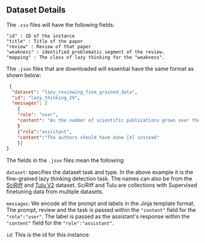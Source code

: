## Dataset Details ##
The ```.csv``` files will have the following fields:
```CSV
"id" : ID of the instance
"title" : Title of the paper
"review" : Review of that paper
"weakness" : identified problematic segment of the review.
"mapping" : The class of lazy thinking for the "weakness".
```

The ```.json``` files that are downloaded will essential have the same format as shown below:

```JSON
 {
  "dataset": "lazy_reviewing_fine_grained_data",
  "id": "lazy_thinking_29",
  "messages": [
    {
    "role": "user",
    "content": "As the number of scientific publications grows over the years, the need for efficient quality control in peer-reviewing \nbecomes crucial. Due to the high reviewing load, the reviewers are often prone to different kinds of bias, which inherently contribute to \nlower reviewing quality and this overall hampers the scientific progress in the field. The ACL peer reviewing guidelines characterize some \nof such reviewing bias.  These are termed lazy thinking. The lazy thinking classes, their meaning and the reason for them being problematic \nare provided as a dictionary in the format ```key: meaning: reason for being problematic```. If a meaning or reason for being problematic is not known,\n'' is provided in that place: \n\n\n{'The results are not surprising': 'Many findings seem obvious in retrospect, but this does not mean that the community is already aware of them and can use them as building blocks for future work.',\n'The results contradict what I would expect': 'You may be a victim of confirmation bias, and be unwilling to accept data contradicting your prior beliefs.',\n'The results are not novel': 'Such broad claims need to be backed up with references.',\n'This has no precedent in existing literature': 'Believe it or not: papers that are more novel tend to be harder to publish. Reviewers may be unnecessarily conservative.'\n\n\n\nG\n\n\n\nGiven a target sentence, you need to classify the target sentence into one of the lazy thinking classes \neg., 'The topic is too niche', 'The results are negative'.\n\n\nTarget Sentence: Only Rouge-L is used for evaluation, which makes the evaluation not that reliable. Especially for some classification tasks, Rouge-L is not sensitive enough.\n\n"}
    }
    {"role":"assistant",
    "content":"The authors should have done [X] instead"
    }]
}
```
The fields in the ```.json``` files mean the following:

```dataset```: specifies the dataset task and type. In the above example it is the fine-grained lazy thinking detection task. The names can also be from the [SciRiff](https://huggingface.co/datasets/allenai/SciRIFF-train-mix) and [Tulu V2](https://huggingface.co/datasets/allenai/tulu-v2-sft-mixture) dataset. SciRiff and Tulu are collections with Supervised finetuning data from multiple datasets.

```messages```: We encode all the prompt and labels in the Jinja template format. The prompt, review and the task is passed within the ```"content"``` field for the ```"role":"user"```. The label is passed as the assistant's response within the ```"content"``` field for the ```"role":"assistant"```. 

```id```: This is the id for this instance.
